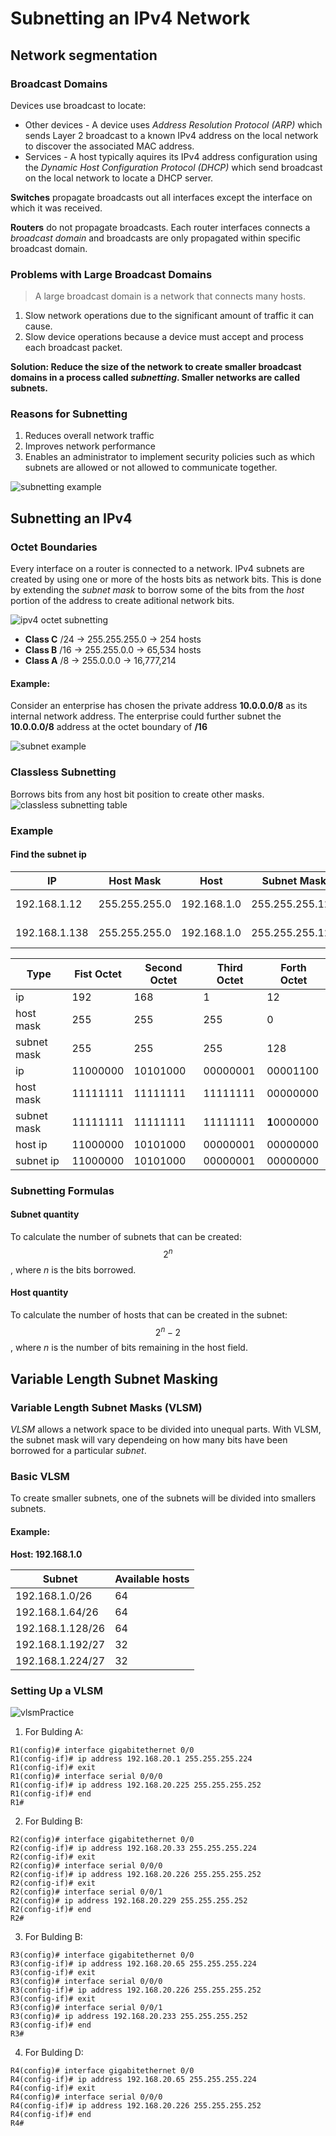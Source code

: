 Subnetting an IPv4 Network
====
## Network segmentation

### Broadcast Domains
Devices use broadcast to locate:
* Other devices - A device uses _Address Resolution Protocol (ARP)_ which sends Layer 2 broadcast to a known IPv4 address on the local network to discover the associated MAC address.
* Services - A host typically aquires its IPv4 address configuration using the _Dynamic Host Configuration Protocol (DHCP)_ which send broadcast on the local network to locate a DHCP server.

**Switches** propagate broadcasts out all interfaces except the interface on which it was received.

**Routers** do not propagate broadcasts. Each router interfaces connects a _broadcast domain_ and broadcasts are only propagated within specific broadcast domain.

### Problems with Large Broadcast Domains
> A large broadcast domain is a network that connects many hosts.

1. Slow network operations due to the significant amount of traffic it can cause.
2. Slow device operations because a device must accept and process each broadcast packet.

**Solution: Reduce the size of the network to create smaller broadcast domains in a process called _subnetting_. Smaller networks are called subnets.**

### Reasons for Subnetting
1. Reduces overall network traffic
2. Improves network performance
3. Enables an administrator to implement security policies such as which subnets are allowed or not allowed to communicate together.

![subnetting example][subnettingExample]

## Subnetting an IPv4
### Octet Boundaries
Every interface on a router is connected to a network. IPv4 subnets are created by using one or more of the hosts bits as network bits. This is done by extending the _subnet mask_ to borrow some of the bits from the _host_ portion of the address to create aditional network bits.

![ipv4 octet subnetting][octet]

* **Class C** /24 -> 255.255.255.0 -> 254 hosts
* **Class B** /16 -> 255.255.0.0 -> 65,534 hosts
* **Class A** /8 -> 255.0.0.0 -> 16,777,214

#### Example:
Consider an enterprise has chosen the private address **10.0.0.0/8** as its internal network address. The enterprise could further subnet the **10.0.0.0/8** address at the octet boundary of **/16**

![subnet example][subnetTableExample]

### Classless Subnetting
Borrows bits from any host bit position to create other masks.
![classless subnetting table][classlessSubnetting]

### Example
#### Find the subnet ip
IP            | Host Mask      | Host           | Subnet Mask         | Subnet
--------------|----------------|----------------|---------------------|-------
192.168.1.12  |255.255.255.0   |192.168.1.0   |255.255.255.128      |192.168.1.0 /25
192.168.1.138 |255.255.255.0   |192.168.1.0   |255.255.255.128      |192.168.1.128 /25

Type       | Fist Octet | Second Octet | Third Octet | Forth Octet
-----------|------------|--------------|-------------|------------
ip         |192         |168           |1            |12          
host mask  |255         |255           |255          |0           
subnet mask|255         |255           |255          |128         
ip         |11000000    |10101000      |00000001     |00001100    
host mask  |11111111    |11111111      |11111111     |00000000    
subnet mask|11111111    |11111111      |11111111     |**1**0000000    
host ip    |11000000    |10101000      |00000001     |00000000    
subnet ip  |11000000    |10101000      |00000001     |00000000    

### Subnetting Formulas
#### Subnet quantity
To calculate the number of subnets that can be created: 
$$2^n$$
, where _n_ is the bits borrowed.

#### Host quantity
To calculate the number of hosts that can be created in the subnet: 
$$2^n-2$$
, where _n_ is the number of bits remaining in the host field.

## Variable Length Subnet Masking
### Variable Length Subnet Masks (VLSM)
_VLSM_ allows a network space to be divided into unequal parts. With VLSM, the subnet mask will vary dependeing on how many bits have been borrowed for a particular _subnet_.

### Basic VLSM
To create smaller subnets, one of the subnets will be divided into smallers subnets.

#### Example:
**Host: 192.168.1.0**

Subnet          | Available hosts
----------------|----------------
192.168.1.0/26  |64
192.168.1.64/26 |64
192.168.1.128/26|64
192.168.1.192/27|32
192.168.1.224/27|32

### Setting Up a VLSM
![vlsmPractice]
1. For Bulding A:
```cisco
R1(config)# interface gigabitethernet 0/0
R1(config-if)# ip address 192.168.20.1 255.255.255.224
R1(config-if)# exit
R1(config)# interface serial 0/0/0
R1(config-if)# ip address 192.168.20.225 255.255.255.252
R1(config-if)# end
R1#
```

2. For Bulding B:
```cisco
R2(config)# interface gigabitethernet 0/0
R2(config-if)# ip address 192.168.20.33 255.255.255.224
R2(config-if)# exit
R2(config)# interface serial 0/0/0
R2(config-if)# ip address 192.168.20.226 255.255.255.252
R2(config-if)# exit
R2(config)# interface serial 0/0/1
R2(config)# ip address 192.168.20.229 255.255.255.252
R2(config-if)# end
R2#
```

3. For Bulding B:
```cisco
R3(config)# interface gigabitethernet 0/0
R3(config-if)# ip address 192.168.20.65 255.255.255.224
R3(config-if)# exit
R3(config)# interface serial 0/0/0
R3(config-if)# ip address 192.168.20.226 255.255.255.252
R3(config-if)# exit
R3(config)# interface serial 0/0/1
R3(config)# ip address 192.168.20.233 255.255.255.252
R3(config-if)# end
R3#
```

4. For Bulding D:
```cisco
R4(config)# interface gigabitethernet 0/0
R4(config-if)# ip address 192.168.20.65 255.255.255.224
R4(config-if)# exit
R4(config)# interface serial 0/0/0
R4(config-if)# ip address 192.168.20.226 255.255.255.252
R4(config-if)# end
R4#
```


[subnettingExample]: ../img/subnetting_subnettingExample.png
[octet]: ../img/subnetting_octet.png
[subnetTableExample]: ../img/subnetting_subTableExample.png
[classlessSubnetting]: ../img/subnetting_classlessSubnetting.png
[vlsmPractice]: ../img/subnetting_vlsmPractice.png
